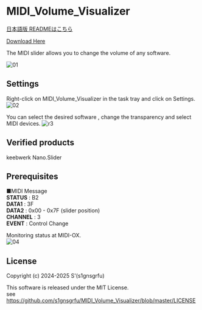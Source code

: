 # MIDI_Volume_Visualizer 
[日本語版 READMEはこちら](https://github.com/s1gnsgrfu/MIDI_Volume_Visualizer/blob/master/README_ja.md)  

[Download Here](https://github.com/s1gnsgrfu/MIDI_Volume_Visualizer/releases)
  
The MIDI slider allows you to change the volume of any software.  
  
![01](https://github.com/user-attachments/assets/37ce28b8-8ceb-4e90-a218-9f336899137b)

## Settings
Right-click on MIDI_Volume_Visualizer in the task tray and click on Settings.  
![02](https://github.com/s1gnsgrfu/MIDI_Volume_Visualizer/assets/52664734/30fc1acc-4d75-4b5e-a9c7-de2bda8bb294)
  
You can select the desired software , change the transparency and select MIDI devices.
![r3](https://github.com/s1gnsgrfu/MIDI_Volume_Visualizer/assets/52664734/1161658b-a2a7-4597-a6fd-0a4ccb0c5979)


## Verified products
keebwerk Nano.Slider

## Prerequisites
■MIDI Message  
__STATUS__ : B2  
__DATA1__ : 3F  
__DATA2__ : 0x00 - 0x7F (slider position)  
__CHANNEL__ : 3  
__EVENT__ : Control Change  
  
Monitoring status at MIDI-OX.  
![04](https://github.com/s1gnsgrfu/MIDI_Volume_Visualizer/assets/52664734/36643b47-7538-430a-bc4e-752545efdc98)

## License
Copyright (c) 2024-2025 S'(s1gnsgrfu)  

This software is released under the MIT License.  
see https://github.com/s1gnsgrfu/MIDI_Volume_Visualizer/blob/master/LICENSE
